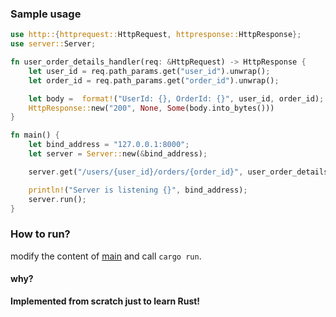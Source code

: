 ### Sample usage
```rust
use http::{httprequest::HttpRequest, httpresponse::HttpResponse};
use server::Server;

fn user_order_details_handler(req: &HttpRequest) -> HttpResponse { 
    let user_id = req.path_params.get("user_id").unwrap();
    let order_id = req.path_params.get("order_id").unwrap();

    let body =  format!("UserId: {}, OrderId: {}", user_id, order_id);
    HttpResponse::new("200", None, Some(body.into_bytes()))
}

fn main() {
    let bind_address = "127.0.0.1:8000";
    let server = Server::new(&bind_address);

    server.get("/users/{user_id}/orders/{order_id}", user_order_details_handler);    

    println!("Server is listening {}", bind_address);
    server.run();
}
```
### How to run?
modify the content of [main](https://github.com/mostafa-asg/rserver/blob/main/httpserver/src/main.rs) and call `cargo run`.

#### why?
**Implemented from scratch just to learn Rust!**
